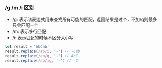 ### /g /m /i 区别
- /g: 表示该表达式用来查找所有可能的匹配，返回结果是过个，不加/g则最多只会匹配一个
- /m: 表示多行匹配
- /i: 表示匹配的时候不区分大小写

```javascript
let result = 'AbCab'
result.replace(/ab/i, '-') // -Cab
result.replace(/ab/g, '-') // AbC-
result.replace(/ab/ig, '-') // -C-
```